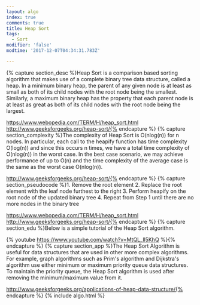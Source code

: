 ```yaml
---
layout: algo
index: true
comments: true
title: Heap Sort
tags:
  - Sort
modifier: 'false'
modtime: '2017-12-07T04:34:31.783Z'

---
```

{% capture section_desc %}Heap Sort is a comparison based sorting algorithm that makes use of a complete binary tree data structure, called a heap.  In a minimum binary heap, the parent of any given node is at least as small as both of its child nodes with the root node being the smallest.  Similarly, a maximum binary heap has the property that each parent node is at least as great as both of its child nodes with the root node being the largest.


https://www.webopedia.com/TERM/H/heap_sort.html
http://www.geeksforgeeks.org/heap-sort/{% endcapture %}
{% capture section_complexity %}The complexity of Heap Sort is O(nlog(n)) for n nodes.  In particular, each call to the heapify function has time complexity O(log(n)) and since this occurs n times, we have a total time complexity of O(nlog(n)) in the worst case.  In the best case scenario, we may achieve performance of up to O(n) and the time complexity of the average case is the same as the worst case O(nlog(n)).



http://www.geeksforgeeks.org/heap-sort/{% endcapture %}
{% capture section_pseudocode %}1. Remove the root element
2. Replace the root element with the leaf node furthest to the right
3. Perform heapify on the root node of the updated binary tree
4. Repeat from Step 1 until there are no more nodes in the binary tree


https://www.webopedia.com/TERM/H/heap_sort.html
http://www.geeksforgeeks.org/heap-sort/{% endcapture %}
{% capture section_edu %}Below is a simple tutorial of the Heap Sort algorithm.

{% youtube https://www.youtube.com/watch?v=MtQL_ll5KhQ %}{% endcapture %}
{% capture section_app %}The Heap Sort Algorithm is useful for data structures that are used in other more complex algorithms.  For example, graph algorithms such as Prim's algorithm and Dijkstra's algorithm use either minimum or maximum priority queue data structures.  To maintain the priority queue, the Heap Sort algorithm is used after removing the minimum/maximum value from it.


http://www.geeksforgeeks.org/applications-of-heap-data-structure/{% endcapture %}
{% include algo.html %}